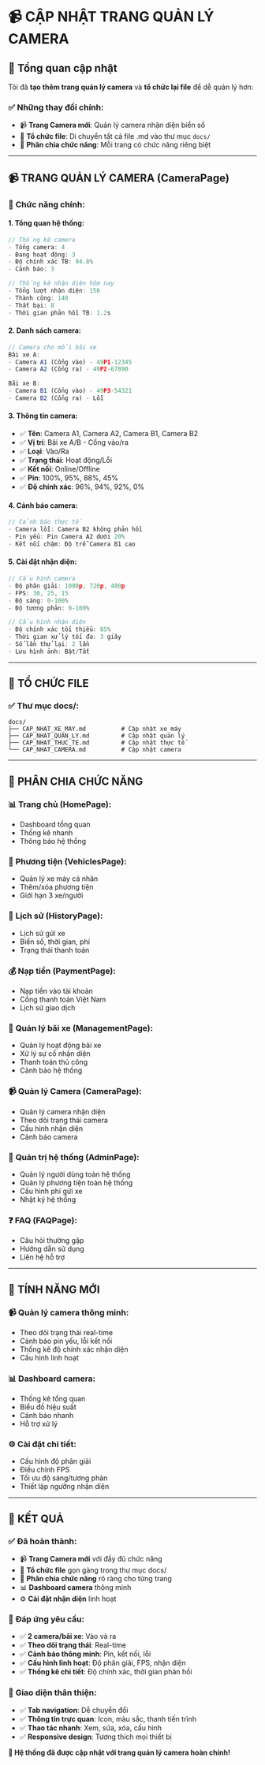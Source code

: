 # 📹 CẬP NHẬT TRANG QUẢN LÝ CAMERA

## 🎯 Tổng quan cập nhật

Tôi đã **tạo thêm trang quản lý camera** và **tổ chức lại file** để dễ quản lý hơn:

### ✅ **Những thay đổi chính:**
- 📹 **Trang Camera mới**: Quản lý camera nhận diện biển số
- 📁 **Tổ chức file**: Di chuyển tất cả file .md vào thư mục `docs/`
- 🎯 **Phân chia chức năng**: Mỗi trang có chức năng riêng biệt

---

## 📹 TRANG QUẢN LÝ CAMERA (CameraPage)

### 🎯 **Chức năng chính:**

#### **1. Tổng quan hệ thống:**
```javascript
// Thống kê camera
- Tổng camera: 4
- Đang hoạt động: 3
- Độ chính xác TB: 94.8%
- Cảnh báo: 3

// Thống kê nhận diện hôm nay
- Tổng lượt nhận diện: 156
- Thành công: 148
- Thất bại: 8
- Thời gian phản hồi TB: 1.2s
```

#### **2. Danh sách camera:**
```javascript
// Camera cho mỗi bãi xe
Bãi xe A:
- Camera A1 (Cổng vào) - 49P1-12345
- Camera A2 (Cổng ra) - 49P2-67890

Bãi xe B:
- Camera B1 (Cổng vào) - 49P3-54321
- Camera B2 (Cổng ra) - Lỗi
```

#### **3. Thông tin camera:**
- ✅ **Tên**: Camera A1, Camera A2, Camera B1, Camera B2
- ✅ **Vị trí**: Bãi xe A/B - Cổng vào/ra
- ✅ **Loại**: Vào/Ra
- ✅ **Trạng thái**: Hoạt động/Lỗi
- ✅ **Kết nối**: Online/Offline
- ✅ **Pin**: 100%, 95%, 88%, 45%
- ✅ **Độ chính xác**: 96%, 94%, 92%, 0%

#### **4. Cảnh báo camera:**
```javascript
// Cảnh báo thực tế
- Camera lỗi: Camera B2 không phản hồi
- Pin yếu: Pin Camera A2 dưới 20%
- Kết nối chậm: Độ trễ Camera B1 cao
```

#### **5. Cài đặt nhận diện:**
```javascript
// Cấu hình camera
- Độ phân giải: 1080p, 720p, 480p
- FPS: 30, 25, 15
- Độ sáng: 0-100%
- Độ tương phản: 0-100%

// Cấu hình nhận diện
- Độ chính xác tối thiểu: 85%
- Thời gian xử lý tối đa: 3 giây
- Số lần thử lại: 2 lần
- Lưu hình ảnh: Bật/Tắt
```

---

## 📁 TỔ CHỨC FILE

### ✅ **Thư mục docs/:**
```
docs/
├── CAP_NHAT_XE_MAY.md          # Cập nhật xe máy
├── CAP_NHAT_QUAN_LY.md         # Cập nhật quản lý
├── CAP_NHAT_THUC_TE.md         # Cập nhật thực tế
└── CAP_NHAT_CAMERA.md          # Cập nhật camera
```

---

## 🎯 PHÂN CHIA CHỨC NĂNG

### 📊 **Trang chủ (HomePage):**
- Dashboard tổng quan
- Thống kê nhanh
- Thông báo hệ thống

### 🚗 **Phương tiện (VehiclesPage):**
- Quản lý xe máy cá nhân
- Thêm/xóa phương tiện
- Giới hạn 3 xe/người

### 📜 **Lịch sử (HistoryPage):**
- Lịch sử gửi xe
- Biển số, thời gian, phí
- Trạng thái thanh toán

### 💰 **Nạp tiền (PaymentPage):**
- Nạp tiền vào tài khoản
- Cổng thanh toán Việt Nam
- Lịch sử giao dịch

### 🏢 **Quản lý bãi xe (ManagementPage):**
- Quản lý hoạt động bãi xe
- Xử lý sự cố nhận diện
- Thanh toán thủ công
- Cảnh báo hệ thống

### 📹 **Quản lý Camera (CameraPage):**
- Quản lý camera nhận diện
- Theo dõi trạng thái camera
- Cấu hình nhận diện
- Cảnh báo camera

### 🔧 **Quản trị hệ thống (AdminPage):**
- Quản lý người dùng toàn hệ thống
- Quản lý phương tiện toàn hệ thống
- Cấu hình phí gửi xe
- Nhật ký hệ thống

### ❓ **FAQ (FAQPage):**
- Câu hỏi thường gặp
- Hướng dẫn sử dụng
- Liên hệ hỗ trợ

---

## 🎨 TÍNH NĂNG MỚI

### 📹 **Quản lý camera thông minh:**
- Theo dõi trạng thái real-time
- Cảnh báo pin yếu, lỗi kết nối
- Thống kê độ chính xác nhận diện
- Cấu hình linh hoạt

### 📊 **Dashboard camera:**
- Thống kê tổng quan
- Biểu đồ hiệu suất
- Cảnh báo nhanh
- Hỗ trợ xử lý

### ⚙️ **Cài đặt chi tiết:**
- Cấu hình độ phân giải
- Điều chỉnh FPS
- Tối ưu độ sáng/tương phản
- Thiết lập ngưỡng nhận diện

---

## 🚀 KẾT QUẢ

### ✅ **Đã hoàn thành:**
- 📹 **Trang Camera mới** với đầy đủ chức năng
- 📁 **Tổ chức file** gọn gàng trong thư mục docs/
- 🎯 **Phân chia chức năng** rõ ràng cho từng trang
- 📊 **Dashboard camera** thông minh
- ⚙️ **Cài đặt nhận diện** linh hoạt

### 🎯 **Đáp ứng yêu cầu:**
- ✅ **2 camera/bãi xe**: Vào và ra
- ✅ **Theo dõi trạng thái**: Real-time
- ✅ **Cảnh báo thông minh**: Pin, kết nối, lỗi
- ✅ **Cấu hình linh hoạt**: Độ phân giải, FPS, nhận diện
- ✅ **Thống kê chi tiết**: Độ chính xác, thời gian phản hồi

### 📱 **Giao diện thân thiện:**
- ✅ **Tab navigation**: Dễ chuyển đổi
- ✅ **Thông tin trực quan**: Icon, màu sắc, thanh tiến trình
- ✅ **Thao tác nhanh**: Xem, sửa, xóa, cấu hình
- ✅ **Responsive design**: Tương thích mọi thiết bị

**🎉 Hệ thống đã được cập nhật với trang quản lý camera hoàn chỉnh!** 